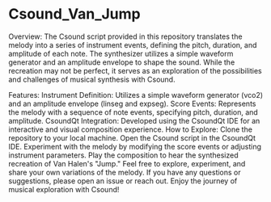 # Csound_Van_Jump
Overview:
The Csound script provided in this repository translates the melody into a series of instrument events, defining the pitch, duration, and amplitude of each note. 
The synthesizer utilizes a simple waveform generator and an amplitude envelope to shape the sound. 
While the recreation may not be perfect, it serves as an exploration of the possibilities and challenges of musical synthesis with Csound.

Features:
Instrument Definition: Utilizes a simple waveform generator (vco2) and an amplitude envelope (linseg and expseg).
Score Events: Represents the melody with a sequence of note events, specifying pitch, duration, and amplitude.
CsoundQt Integration: Developed using the CsoundQt IDE for an interactive and visual composition experience.
How to Explore:
Clone the repository to your local machine.
Open the Csound script in the CsoundQt IDE.
Experiment with the melody by modifying the score events or adjusting instrument parameters.
Play the composition to hear the synthesized recreation of Van Halen's "Jump."
Feel free to explore, experiment, and share your own variations of the melody. 
If you have any questions or suggestions, please open an issue or reach out. Enjoy the journey of musical exploration with Csound!
